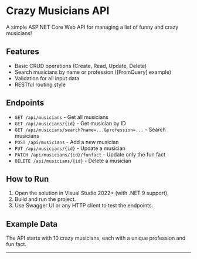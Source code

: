 # Crazy Musicians API

A simple ASP.NET Core Web API for managing a list of funny and crazy musicians!

## Features
- Basic CRUD operations (Create, Read, Update, Delete)
- Search musicians by name or profession ([FromQuery] example)
- Validation for all input data
- RESTful routing style

## Endpoints
- `GET /api/musicians` - Get all musicians
- `GET /api/musicians/{id}` - Get musician by ID
- `GET /api/musicians/search?name=...&profession=...` - Search musicians
- `POST /api/musicians` - Add a new musician
- `PUT /api/musicians/{id}` - Update a musician
- `PATCH /api/musicians/{id}/funfact` - Update only the fun fact
- `DELETE /api/musicians/{id}` - Delete a musician

## How to Run
1. Open the solution in Visual Studio 2022+ (with .NET 9 support).
2. Build and run the project.
3. Use Swagger UI or any HTTP client to test the endpoints.

## Example Data
The API starts with 10 crazy musicians, each with a unique profession and fun fact.

---

